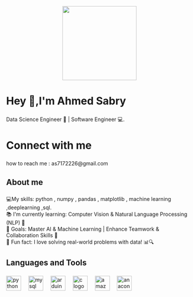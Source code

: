 <div align="center">
  <img height="200" src="https://i.imgflip.com/65efzo.gif"  />
</div>

###

<h1 align="left">Hey 👋,I'm Ahmed Sabry</h1>

###

<p align="left">Data Science Engineer 🤖 | Software Engineer 💻.</p>

###

<h1 align="left">Connect with me</h1>

###

<p align="left">how to reach me : as7172226@gmail.com</p>

###

<h2 align="left">About me</h2>

###

<p align="left">💻My skills: python , numpy , pandas , matplotlib , machine learning ,deeplearning ,sql.<br>📚 I'm currently learning: Computer Vision & Natural Language Processing (NLP) 🧠<br>🎯 Goals: Master AI & Machine Learning | Enhance Teamwork & Collaboration Skills 🤝<br>🎲 Fun fact: I love solving real-world problems with data! 📊🔍</p>

###

<h2 align="left">Languages and Tools</h2>

###

<div align="left">
  <img src="https://cdn.jsdelivr.net/gh/devicons/devicon/icons/python/python-original.svg" height="40" alt="python logo"  />
  <img width="12" />
  <img src="https://cdn.jsdelivr.net/gh/devicons/devicon/icons/mysql/mysql-original.svg" height="40" alt="mysql logo"  />
  <img width="12" />
  <img src="https://cdn.jsdelivr.net/gh/devicons/devicon/icons/arduino/arduino-original.svg" height="40" alt="arduino logo"  />
  <img width="12" />
  <img src="https://cdn.jsdelivr.net/gh/devicons/devicon/icons/c/c-original.svg" height="40" alt="c logo"  />
  <img width="12" />
  <img src="https://cdn.jsdelivr.net/gh/devicons/devicon/icons/amazonwebservices/amazonwebservices-line-wordmark.svg" height="40" alt="amazonwebservices logo"  />
  <img width="12" />
  <img src="https://cdn.jsdelivr.net/gh/devicons/devicon/icons/anaconda/anaconda-original.svg" height="40" alt="anaconda logo"  />
</div>

###
